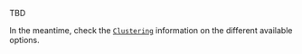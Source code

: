 TBD

In the meantime, check the [`Clustering`](@ref) information on the different available
options.

